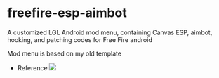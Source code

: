 # freefire-esp-aimbot
A customized LGL Android mod menu, containing Canvas ESP, aimbot, hooking, and patching codes for Free Fire android

Mod menu is based on my old template

- Reference
![](https://i.imgur.com/SEQXUr1.png)
